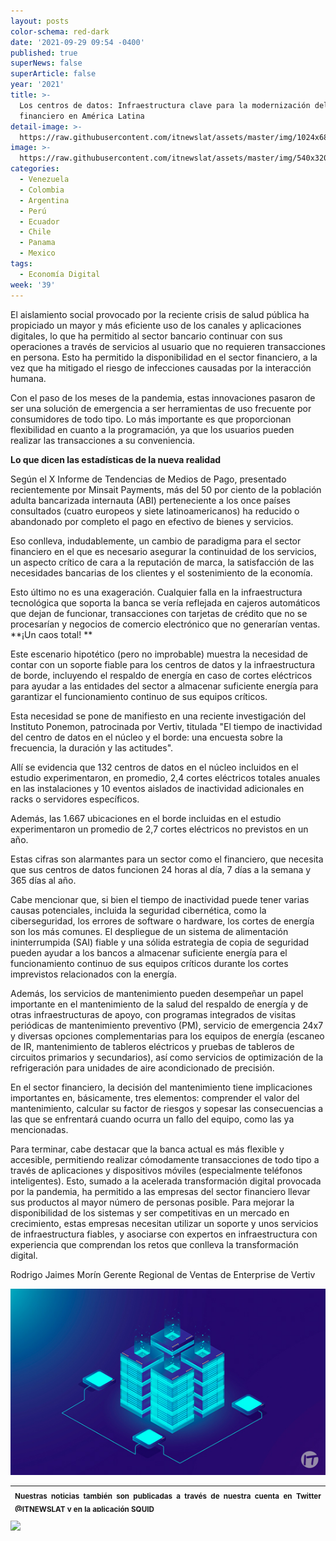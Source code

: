 ```yaml
---
layout: posts
color-schema: red-dark
date: '2021-09-29 09:54 -0400'
published: true
superNews: false
superArticle: false
year: '2021'
title: >-
  Los centros de datos: Infraestructura clave para la modernización del sector
  financiero en América Latina
detail-image: >-
  https://raw.githubusercontent.com/itnewslat/assets/master/img/1024x680/data-center-g.jpg
image: >-
  https://raw.githubusercontent.com/itnewslat/assets/master/img/540x320/data-center-p.jpg
categories:
  - Venezuela
  - Colombia
  - Argentina
  - Perú
  - Ecuador
  - Chile
  - Panama
  - Mexico
tags:
  - Economía Digital
week: '39'
---
```

El aislamiento social provocado por la reciente crisis de salud pública ha propiciado un mayor y más eficiente uso de los canales y aplicaciones digitales, lo que ha permitido al sector bancario continuar con sus operaciones a través de servicios al usuario que no requieren transacciones en persona. Esto ha permitido la disponibilidad en el sector financiero, a la vez que ha mitigado el riesgo de infecciones causadas por la interacción humana.

Con el paso de los meses de la pandemia, estas innovaciones pasaron de ser una solución de emergencia a ser herramientas de uso frecuente por consumidores de todo tipo. Lo más importante es que proporcionan flexibilidad en cuanto a la programación, ya que los usuarios pueden realizar las transacciones a su conveniencia.

 
**Lo que dicen las estadísticas de la nueva realidad**

Según el X Informe de Tendencias de Medios de Pago, presentado recientemente por Minsait Payments, más del 50 por ciento de la población adulta bancarizada internauta (ABI) perteneciente a los once países consultados (cuatro europeos y siete latinoamericanos) ha reducido o abandonado por completo el pago en efectivo de bienes y servicios.

Eso conlleva, indudablemente, un cambio de paradigma para el sector financiero en el que es necesario asegurar la continuidad de los servicios, un aspecto crítico de cara a la reputación de marca, la satisfacción de las necesidades bancarias de los clientes y el sostenimiento de la economía.

Esto último no es una exageración. Cualquier falla en la infraestructura tecnológica que soporta la banca se vería reflejada en cajeros automáticos que dejan de funcionar, transacciones con tarjetas de crédito que no se procesarían y negocios de comercio electrónico que no generarían ventas. **¡Un caos total! **

Este escenario hipotético (pero no improbable) muestra la necesidad de contar con un soporte fiable para los centros de datos y la infraestructura de borde, incluyendo el respaldo de energía en caso de cortes eléctricos para ayudar a las entidades del sector a almacenar suficiente energía para garantizar el funcionamiento continuo de sus equipos críticos.

Esta necesidad se pone de manifiesto en una reciente investigación del Instituto Ponemon, patrocinada por Vertiv, titulada "El tiempo de inactividad del centro de datos en el núcleo y el borde: una encuesta sobre la frecuencia, la duración y las actitudes".

Allí se evidencia que 132 centros de datos en el núcleo incluidos en el estudio experimentaron, en promedio, 2,4 cortes eléctricos totales anuales en las instalaciones y 10 eventos aislados de inactividad adicionales en racks o servidores específicos.

Además, las 1.667 ubicaciones en el borde incluidas en el estudio experimentaron un promedio de 2,7 cortes eléctricos no previstos en un año.

Estas cifras son alarmantes para un sector como el financiero, que necesita que sus centros de datos funcionen 24 horas al día, 7 días a la semana y 365 días al año.

Cabe mencionar que, si bien el tiempo de inactividad puede tener varias causas potenciales, incluida la seguridad cibernética, como la ciberseguridad, los errores de software o hardware, los cortes de energía son los más comunes. El despliegue de un sistema de alimentación ininterrumpida (SAI) fiable y una sólida estrategia de copia de seguridad pueden ayudar a los bancos a almacenar suficiente energía para el funcionamiento continuo de sus equipos críticos durante los cortes imprevistos relacionados con la energía.

Además, los servicios de mantenimiento pueden desempeñar un papel importante en el mantenimiento de la salud del respaldo de energía y de otras infraestructuras de apoyo, con programas integrados de visitas periódicas de mantenimiento preventivo (PM), servicio de emergencia 24x7 y diversas opciones complementarias para los equipos de energía (escaneo de IR, mantenimiento de tableros eléctricos y pruebas de tableros de circuitos primarios y secundarios), así como servicios de optimización de la refrigeración para unidades de aire acondicionado de precisión.

En el sector financiero, la decisión del mantenimiento tiene implicaciones importantes en, básicamente, tres elementos: comprender el valor del mantenimiento, calcular su factor de riesgos y sopesar las consecuencias a las que se enfrentará cuando ocurra un fallo del equipo, como las ya mencionadas.

 

Para terminar, cabe destacar que la banca actual es más flexible y accesible, permitiendo realizar cómodamente transacciones de todo tipo a través de aplicaciones y dispositivos móviles (especialmente teléfonos inteligentes). Esto, sumado a la acelerada transformación digital provocada por la pandemia, ha permitido a las empresas del sector financiero llevar sus productos al mayor número de personas posible. 
Para mejorar la disponibilidad de los sistemas y ser competitivas en un mercado en crecimiento, estas empresas necesitan utilizar un soporte y unos servicios de infraestructura fiables, y asociarse con expertos en infraestructura con experiencia que comprendan los retos que conlleva la transformación digital.


Rodrigo Jaimes Morín
Gerente Regional de Ventas de Enterprise de Vertiv

![](https://raw.githubusercontent.com/itnewslat/assets/master/img/540x320/data-center-p.jpg)

<table style="height: 42px;" width="569">
<tbody>
<tr>
<td style="text-align: justify;"><sub><strong>Nuestras noticias también son publicadas a través de nuestra cuenta en Twitter <a href="https://twitter.com/itnewslat?lang=es">@ITNEWSLAT</a> y en la aplicación <a href="https://squidapp.co/en/">SQUID</a></strong></sub></td>
</tr>
</tbody>
</table>

<img src="https://tracker.metricool.com/c3po.jpg?hash=56f88a41e39ab42c063cc51676587a04"/>